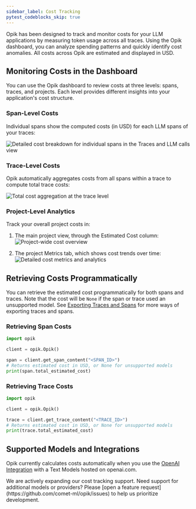 ```yaml
---
sidebar_label: Cost Tracking
pytest_codeblocks_skip: true
---
```


Opik has been designed to track and monitor costs for your LLM applications by measuring token usage across all traces. Using the Opik dashboard, you can analyze spending patterns and quickly identify cost anomalies. All costs across Opik are estimated and displayed in USD.

## Monitoring Costs in the Dashboard

You can use the Opik dashboard to review costs at three levels: spans, traces, and projects. Each level provides different insights into your application's cost structure.

### Span-Level Costs

Individual spans show the computed costs (in USD) for each LLM spans of your traces:

![Detailed cost breakdown for individual spans in the Traces and LLM calls view](/img/tracing/cost_tracking_span.png)

### Trace-Level Costs

Opik automatically aggregates costs from all spans within a trace to compute total trace costs:

![Total cost aggregation at the trace level](/img/tracing/cost_tracking_trace_view.png)

### Project-Level Analytics

Track your overall project costs in:

1. The main project view, through the Estimated Cost column:
   ![Project-wide cost overview](/img/tracing/cost_tracking_project.png)

2. The project Metrics tab, which shows cost trends over time:
   ![Detailed cost metrics and analytics](/img/tracing/cost_tracking_project_metrics.png)

## Retrieving Costs Programmatically

You can retrieve the estimated cost programmatically for both spans and traces. Note that the cost will be `None` if the span or trace used an unsupported model. See [Exporting Traces and Spans](./export_data.md) for more ways of exporting traces and spans.

### Retrieving Span Costs

```python
import opik

client = opik.Opik()

span = client.get_span_content("<SPAN_ID>")
# Returns estimated cost in USD, or None for unsupported models
print(span.total_estimated_cost)
```

### Retrieving Trace Costs

```python
import opik

client = opik.Opik()

trace = client.get_trace_content("<TRACE_ID>")
# Returns estimated cost in USD, or None for unsupported models
print(trace.total_estimated_cost)
```

## Supported Models and Integrations

Opik currently calculates costs automatically when you use the [OpenAI Integration](./integrations/openai.md) with a Text Models hosted on openai.com.

<Tip>
We are actively expanding our cost tracking support. Need support for additional models or providers? Please [open a feature request](https://github.com/comet-ml/opik/issues) to help us prioritize development.
</Tip>

